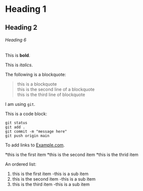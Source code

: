 # Heading 1

## Heading 2

###### Heading 6

This is **bold**.

This is *italics*.

The following is a blockquote:

>this is a blockquote  
>this is the second line of a blockquote  
>this is the third line of blockquote

I am using `git`.

This is a code block:

```
git status
git add .
git commit -m "message here"
git push origin main
```

To add links to [Example.com](https://www.example.com).

*this is the first item
*this is the second item
*this is the thrid item

An ordered list:

1. this is the first item
	-this is a sub item
1. this is the second item
	-this is a sub item
1. this is the third item
	-this is a sub item
